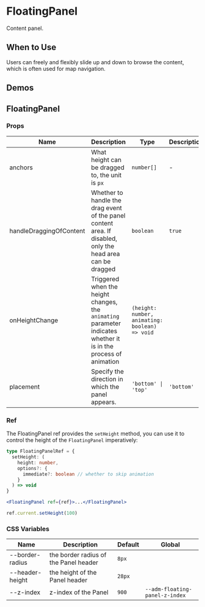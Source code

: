 # FloatingPanel

Content panel.

## When to Use

Users can freely and flexibly slide up and down to browse the content, which is often used for map navigation.

## Demos

<code src="./demos/demo1.tsx"></code>

<code src="./demos/demo3.tsx"></code>

<code src="./demos/demo2.tsx"></code>

## FloatingPanel

### Props

| Name | Description | Type | Description |
| --- | --- | --- | --- |
| anchors | What height can be dragged to, the unit is `px` | `number[]` | - |
| handleDraggingOfContent | Whether to handle the drag event of the panel content area. If disabled, only the head area can be dragged | `boolean` | `true` |
| onHeightChange | Triggered when the height changes, the `animating` parameter indicates whether it is in the process of animation | `(height: number, animating: boolean) => void` |  |
| placement | Specify the direction in which the panel appears. | `'bottom' \| 'top'` | `'bottom'` |

### Ref

The FloatingPanel ref provides the `setHeight` method, you can use it to control the height of the `FloatingPanel` imperatively:

```ts
type FloatingPanelRef = {
  setHeight: (
    height: number,
    options?: {
      immediate?: boolean // whether to skip animation
    }
  ) => void
}
```

```jsx
<FloatingPanel ref={ref}>...</FloatingPanel>

ref.current.setHeight(100)
```

### CSS Variables

| Name | Description | Default | Global |
| --- | --- | --- | --- |
| --border-radius | the border radius of the Panel header | `8px` |  |
| --header-height | the height of the Panel header | `28px` |  |
| --z-index | z-index of the Panel | `900` | `--adm-floating-panel-z-index` |
